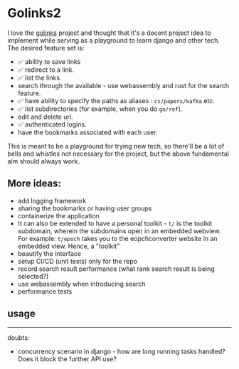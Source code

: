 # Golinks2

I love the [golinks](https://github.com/GoLinks/golinks) project and thought that it's a decent project idea to implement while serving as a playground to learn django and other tech. The desired feature set is:
- ✅  ability to save links
- ✅  redirect to a link. 
- ✅  list the links. 
- search through the available - use webassembly and rust for the search feature. 
- ✅  have ability to specify the paths as aliases : `cs/papers/kafka` etc.
- ✅  list subdirectories (for example, when you do `go/ref`). 
- edit and delete url. 
- ✅  authenticated logins. 
- have the bookmarks associated with each user. 


This is meant to be a playground for trying new tech, so there'll be a lot of bells and whistles not necessary for the project, but the above fundamental aim should always work.

## More ideas:
- add logging framework
- sharing the bookmarks or having user groups
- containerize the application
- It can also be extended to have a personal toolkit - `t/` is the toolkit subdomain, wherein the subdomains open in an embedded webview. For example: `t/epoch` takes you to the eopchconverter website in an embedded view. Hence, a "toolkit"
- beautify the interface
- setup CI/CD (unit tests) only for the repo
- record search result performance (what rank search result is being selected?)
- use webassembly when introducing search
- performance tests

## usage
<TODO>

---
doubts:
- concurrency scenario in django - how are long running tasks handled? Does it block the further API use?
